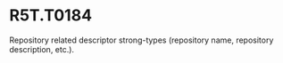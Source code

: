 # R5T.T0184
Repository related descriptor strong-types (repository name, repository description, etc.).